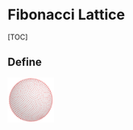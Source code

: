 # Fibonacci Lattice

[TOC]

## Define

<img src="assets/image-20240120160803978.png" alt="image-20240120160803978" style="zoom: 33%;" />